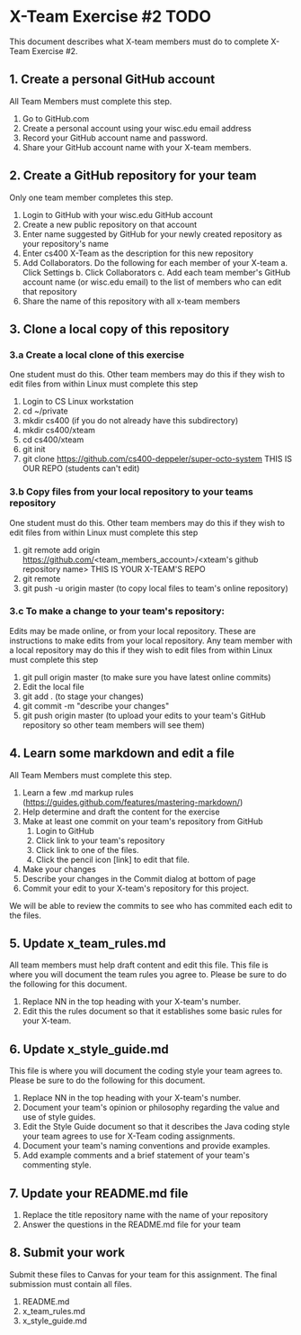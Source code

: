 # X-Team Exercise #2 TODO

This document describes what X-team members must do to complete X-Team Exercise #2.  

## 1. Create a personal GitHub account

All Team Members must complete this step.

  1. Go to GitHub.com
  2. Create a personal account using your wisc.edu email address
  3. Record your GitHub account name and password.
  4. Share your GitHub account name with your X-team members.

## 2. Create a GitHub repository for your team

Only one team member completes this step.

  1. Login to GitHub with your wisc.edu GitHub account
  2. Create a new public repository on that account
  3. Enter name suggested by GitHub for your newly created repository as your repository's name
  4. Enter cs400 X-Team as the description for this new repository
  5. Add Collaborators.  Do the following for each member of your X-team
     a. Click Settings
     b. Click Collaborators
     c. Add each team member's GitHub account name (or wisc.edu email) to the list of members who can edit that repository
  6. Share the name of this repository with all x-team members

## 3. Clone a local copy of this repository

### 3.a Create a local clone of this exercise

One student must do this.  Other team members may do this if they wish to edit files from within Linux must complete this step

   1. Login to CS Linux workstation
   2. cd ~/private
   3. mkdir cs400 (if you do not already have this subdirectory)
   4. mkdir cs400/xteam
   5. cd cs400/xteam
   6. git init
   7. git clone https://github.com/cs400-deppeler/super-octo-system   THIS IS OUR REPO (students can't edit)
   
### 3.b Copy files from your local repository to your teams repository

One student must do this.  Other team members may do this if they wish to edit files from within Linux must complete this step

   1. git remote add origin https://github.com/<team_members_account>/<xteam's github repository name>   THIS IS YOUR X-TEAM'S REPO
   2. git remote
   3. git push -u origin master  (to copy local files to team's online repository)
   
### 3.c To make a change to your team's repository:

Edits may be made online, or from your local repository. These are instructions to make edits from your local repository.
Any team member with a local repository may do this if they wish to edit files from within Linux must complete this step

   1. git pull origin master (to make sure you have latest online commits)
   2. Edit the local file
   3. git add .   (to stage your changes)
   4. git commit -m "describe your changes"
   5. git push origin master   (to upload your edits to your team's GitHub repository so other team members will see them)   

## 4. Learn some markdown and edit a file

All Team Members must complete this step.

  1. Learn a few .md markup rules (https://guides.github.com/features/mastering-markdown/)
  2. Help determine and draft the content for the exercise
  3. Make at least one commit on your team's repository from GitHub
     1. Login to GitHub
     2. Click link to your team's repository
     3. Click link to one of the files.
     4. Click the pencil icon [link] to edit that file.
  6. Make your changes
  7. Describe your changes in the Commit dialog at bottom of page
  8. Commit your edit to your X-team's repository for this project.

We will be able to review the commits to see who has commited each edit to the files.

## 5. Update x_team_rules.md

All team members must help draft content and edit this file.  This file is where you will document the team rules you agree to.  Please be sure to do the following for this document.

1. Replace NN in the top heading with your X-team's number.
2. Edit this the rules document so that it establishes some basic rules for your X-team.

## 6. Update x_style_guide.md

This file is where you will document the coding style your team agrees to.  Please be sure to do the following for this document.

1. Replace NN in the top heading with your X-team's number.
2. Document your team's opinion or philosophy regarding the value and use of style guides.
3. Edit the Style Guide document so that it describes the Java coding style your team agrees to use for X-Team coding assignments.
4. Document your team's naming conventions and provide examples.
5. Add example comments and a brief statement of your team's commenting style.

## 7. Update your README.md file

1. Replace the title repository name with the name of your repository
2. Answer the questions in the README.md file for your team

## 8. Submit your work

Submit these files to Canvas for your team for this assignment.   The final submission must contain all files.

1. README.md
2. x_team_rules.md
3. x_style_guide.md
  
  
